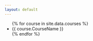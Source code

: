 ```yaml
---
layout: default
---
```

<ul>
{% for course in site.data.courses %}
  <li>    
    {{ course.CourseName }}    
  </li>
{% endfor %}
</ul>